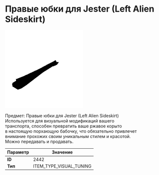 # Правые юбки для Jester (Left Alien Sideskirt)

![Item Image](../img/2442.webp?raw=true)

Предмет: Правые юбки для Jester (Left Alien Sideskirt)<br>Используется для визуальной модификаций вашего<br>транспорта, способен превратить ваше ржавое корыто<br>в настоящую порхающую бабочку, что обязательно привлечет<br>внимание прохожих своим уникальным стилем и красотой.<br>Можно передавать и продавать.


| Параметр | Значение |
|----------|----------|
| **ID** | 2442 |
| **Тип** | ITEM_TYPE_VISUAL_TUNING |


